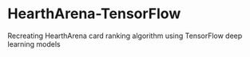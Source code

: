 # HearthArena-TensorFlow
Recreating HearthArena card ranking algorithm using TensorFlow deep learning models
